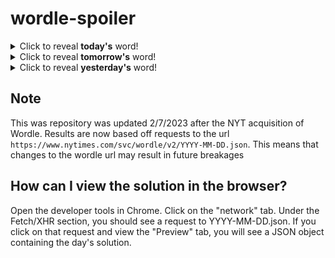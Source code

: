 # wordle-spoiler

<details>
  <summary>Click to reveal <b>today's</b> word!</summary>
  <br>
  <b> aging </b>
</details>

<details>
  <summary>Click to reveal <b>tomorrow's</b> word!</summary>
  <br>
  <b> twirl </b>
</details>

<details>
  <summary>Click to reveal <b>yesterday's</b> word!</summary>
  <br>
  <b> mural </b>
</details>

## Note
This was repository was updated 2/7/2023 after the NYT acquisition of Wordle. Results are now based off requests to the url `https://www.nytimes.com/svc/wordle/v2/YYYY-MM-DD.json`. This means that changes to the wordle url may result in future breakages

## How can I view the solution in the browser?
Open the developer tools in Chrome. Click on the "network" tab. Under the Fetch/XHR section, you should see a request to YYYY-MM-DD.json. If you click on that request and view the "Preview" tab, you will see a JSON object containing the day's solution.